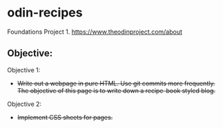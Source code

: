 # odin-recipes
Foundations Project 1. https://www.theodinproject.com/about

Objective:
-----------------
Objective 1:
* ~~Write out a webpage in pure HTML. Use git commits more frequently.
The objective of this page is to write down a recipe-book styled blog.~~

Objective 2:
* ~~Implement CSS sheets for pages.~~